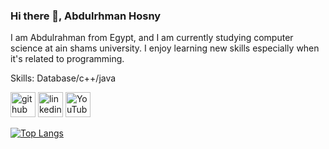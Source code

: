 ### Hi there 👋, Abdulrhman Hosny
I am Abdulrahman from Egypt, and I am currently studying computer science at ain shams university. I enjoy learning new skills especially when it's related to programming.

Skills: Database/c++/java



[<img src='https://cdn.jsdelivr.net/npm/simple-icons@3.0.1/icons/github.svg' alt='github' height='40'>](https://github.com/AbdulrhmanHosnyy)  [<img src='https://cdn.jsdelivr.net/npm/simple-icons@3.0.1/icons/linkedin.svg' alt='linkedin' height='40'>](https://www.linkedin.com/in/https://www.linkedin.com/in/abdulrhman-hosny-muhammed-b4410b219//)  [<img src='https://cdn.jsdelivr.net/npm/simple-icons@3.0.1/icons/youtube.svg' alt='YouTube' height='40'>](https://www.youtube.com/channel/https://www.youtube.com/channel/UCyVbSLKmAZsIeJCC3e-oyrw)  

[![Top Langs](https://github-readme-stats.vercel.app/api/top-langs/?username=AbdulrhmanHosnyy)](https://github.com/anuraghazra/github-readme-stats)

